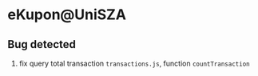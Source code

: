 # eKupon@UniSZA

## Bug detected

1. fix query total transaction `transactions.js`, function `countTransaction`
